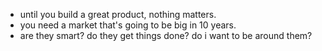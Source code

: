 
- until you build a great product, nothing matters.
- you need a market that's going to be big in 10 years.
- are they smart? do they get things done? do i want to be around them?

